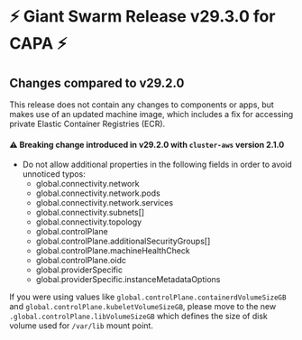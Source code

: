 # :zap: Giant Swarm Release v29.3.0 for CAPA :zap:

## Changes compared to v29.2.0

This release does not contain any changes to components or apps, but makes use of an updated machine image, which includes a fix for accessing private Elastic Container Registries (ECR).

#### ⚠️ Breaking change introduced in v29.2.0 with `cluster-aws` version 2.1.0

- Do not allow additional properties in the following fields in order to avoid unnoticed typos:
  - global.connectivity.network
  - global.connectivity.network.pods
  - global.connectivity.network.services
  - global.connectivity.subnets[]
  - global.connectivity.topology
  - global.controlPlane
  - global.controlPlane.additionalSecurityGroups[]
  - global.controlPlane.machineHealthCheck
  - global.controlPlane.oidc
  - global.providerSpecific
  - global.providerSpecific.instanceMetadataOptions

If you were using values like `global.controlPlane.containerdVolumeSizeGB` and `global.controlPlane.kubeletVolumeSizeGB`, please move to the new `.global.controlPlane.libVolumeSizeGB` which defines the size of disk volume used for `/var/lib` mount point.
